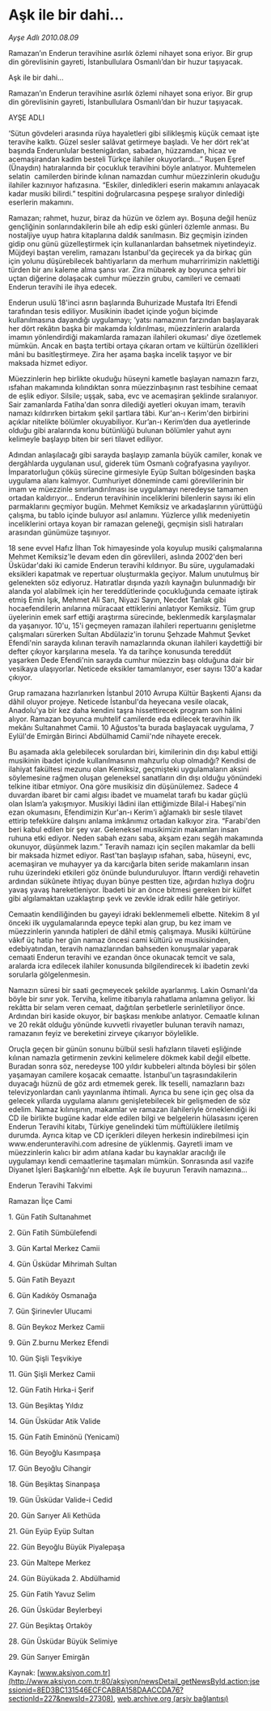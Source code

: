 # Aşk ile bir dahi...

*Ayşe Adlı 2010.08.09*

<font class="agenda2NewsSpot">
 Ramazan’ın Enderun teravihine asırlık özlemi nihayet sona eriyor. Bir grup din görevlisinin gayreti, İstanbullulara Osmanlı’dan bir huzur taşıyacak.
</font>
<font class="newsDetail">
 <p>
 </p>
 <p class="MsoNormal">
  Aşk ile bir dahi...
 </p>
 <p class="MsoNormal">
 </p>
 <p class="MsoNormal">
  Ramazan’ın Enderun teravihine asırlık özlemi nihayet sona eriyor. Bir grup din görevlisinin gayreti, İstanbullulara Osmanlı’dan bir huzur taşıyacak.
 </p>
 <p class="MsoNormal">
 </p>
 <p class="MsoNormal">
  AYŞE ADLI
 </p>
 <p class="MsoNormal">
 </p>
 <p class="MsoNormal">
  ‘Sütun gövdeleri arasında rüya hayaletleri gibi silikleşmiş küçük cemaat işte teravihe kalktı. Güzel sesler salâvat getirmeye başladı. Ve her dört rek'at başında Enderunlular bestenigârdan, sabadan, hüzzamdan, hicaz ve acemaşirandan kadim besteli Türkçe ilahiler okuyorlardı…” Ruşen Eşref (Ünaydın) hatıralarında bir çocukluk teravihini böyle anlatıyor. Muhtemelen selatin  camilerden birinde kılınan namazdan cumhur müezzinlerin okuduğu ilahiler kazınıyor hafızasına. “Eskiler, dinledikleri eserin makamını anlayacak kadar musiki bilirdi.” tespitini doğrularcasına peşpeşe sıralıyor dinlediği eserlerin makamını.
 </p>
 <p class="MsoNormal">
  Ramazan; rahmet, huzur, biraz da hüzün ve özlem ayı. Boşuna değil henüz gençliğinin sonlarındakilerin bile ah edip eski günleri özlemle anması. Bu nostaljiye uyup hatıra kitaplarına daldık sanılmasın. Biz geçmişin izinden gidip onu günü güzelleştirmek için kullananlardan bahsetmek niyetindeyiz. Müjdeyi baştan verelim,
  <span>
  </span>
  ramazanı İstanbul'da geçirecek ya da birkaç gün için yolunu düşürebilecek bahtiyarların da merhum muharririmizin naklettiği türden bir anı kaleme alma şansı var. Zira mübarek ay boyunca şehri bir uçtan diğerine dolaşacak cumhur müezzin grubu, camileri ve cemaati Enderun teravihi ile ihya edecek.
 </p>
 <p class="MsoNormal">
  Enderun usulü 18'inci asrın başlarında Buhurizade Mustafa Itri Efendi tarafından
  <span>
  </span>
  tesis ediliyor. Musikinin ibadet içinde yoğun biçimde kullanılmasına dayandığı uygulamayı; ‘yatsı namazının farzından başlayarak her dört rekâtın başka bir makamda kıldırılması, müezzinlerin aralarda imamın yönlendirdiği makamlarda ramazan ilahileri okuması'
  <span>
  </span>
  diye özetlemek mümkün. Ancak en başta tertibi ortaya çıkaran ortam ve kültürün özellikleri mâni bu basitleştirmeye. Zira her aşama başka incelik taşıyor ve bir maksada hizmet ediyor.
 </p>
 <p class="MsoNormal">
  Müezzinlerin hep birlikte okuduğu hüseyni kametle başlayan namazın farzı, ısfahan makamında kılındıktan sonra müezzinbaşının rast tesbihine cemaat de eşlik ediyor. Silsile; uşşak, saba, evc ve acemaşiran şeklinde sıralanıyor. Sair zamanlarda Fatiha'dan sonra dilediği ayetleri okuyan imam, teravih namazı kıldırırken birtakım şekil şartlara tâbi. Kur'an-ı Kerim'den birbirini açıklar nitelikte bölümler okuyabiliyor. Kur’an-ı Kerim’den dua ayetlerinde olduğu gibi aralarında konu bütünlüğü bulunan bölümler yahut aynı kelimeyle başlayıp biten bir seri tilavet ediliyor.
 </p>
 <p class="MsoNormal">
  <span>
  </span>
  Adından anlaşılacağı gibi sarayda başlayıp zamanla büyük camiler, konak ve dergâhlarda uygulanan usul, giderek tüm Osmanlı coğrafyasına yayılıyor. İmparatorluğun çöküş sürecine girmesiyle Eyüp Sultan bölgesinden başka uygulama alanı kalmıyor. Cumhuriyet döneminde cami görevlilerinin bir imam ve müezzinle sınırlandırılması ise uygulamayı neredeyse tamamen ortadan kaldırıyor… Enderun teravihinin inceliklerini bilenlerin sayısı iki elin parmaklarını geçmiyor bugün. Mehmet Kemiksiz ve arkadaşlarının yürüttüğü çalışma, bu tablo içinde buluyor asıl anlamını. Yüzlerce yıllık medeniyetin inceliklerini ortaya koyan bir ramazan geleneği, geçmişin sisli hatıraları arasından günümüze taşınıyor.
 </p>
 <p class="MsoNormal">
  18 sene evvel Hafız İlhan Tok himayesinde yola koyulup musiki çalışmalarına Mehmet Kemiksiz'le devam eden din görevlileri, aslında 2002'den beri Üsküdar'daki iki camide Enderun teravihi kıldırıyor. Bu süre, uygulamadaki eksikleri kapatmak ve repertuar oluşturmakla geçiyor. Malum unutulmuş bir gelenekten söz ediyoruz. Hatıratlar dışında yazılı kaynağın bulunmadığı bir alanda yol alabilmek için her tereddütlerinde çocukluğunda cemaate iştirak etmiş Emin Işık, Mehmet Ali Sarı, Niyazi Sayın, Necdet Tanlak gibi hocaefendilerin anılarına müracaat ettiklerini anlatıyor Kemiksiz. Tüm grup üyelerinin emek sarf ettiği araştırma sürecinde, beklenmedik karşılaşmalar da yaşanıyor. 10'u, 15'i geçmeyen ramazan ilahileri repertuarını genişletme çalışmaları sürerken Sultan Abdülaziz'in torunu Şehzade Mahmut Şevket Efendi'nin sarayda kılınan teravih namazlarında okunan ilahileri kaydettiği bir defter çıkıyor karşılarına mesela. Ya da tarihçe konusunda tereddüt yaşarken Dede Efendi'nin sarayda cumhur müezzin başı olduğuna dair bir vesikaya ulaşıyorlar. Neticede eksikler tamamlanıyor, eser sayısı 130'a kadar çıkıyor.
 </p>
 <p class="MsoNormal">
  Grup ramazana hazırlanırken İstanbul 2010 Avrupa Kültür Başkenti Ajansı da dâhil oluyor projeye. Neticede İstanbul'da heyecana vesile olacak, Anadolu'ya bir kez daha kendini taşra hissettirecek program son hâlini alıyor. Ramazan boyunca muhtelif camilerde eda edilecek teravihin ilk mekânı Sultanahmet Camii. 10 Ağustos'ta burada başlayacak uygulama, 7 Eylül'de Emirgân Birinci Abdülhamid Camii'nde nihayete erecek.
 </p>
 <p class="MsoNormal">
  Bu aşamada akla gelebilecek sorulardan biri, kimilerinin din dışı kabul ettiği musikinin ibadet içinde kullanılmasının mahzurlu olup olmadığı? Kendisi de ilahiyat fakültesi mezunu olan Kemiksiz, geçmişteki uygulamaların aksini söylemesine rağmen oluşan geleneksel sanatların din dışı olduğu yönündeki telkine itibar etmiyor. Ona göre musikisiz din düşünülemez. Sadece 4 duvardan ibaret bir cami algısı ibadet ve muamelat tarafı bu kadar güçlü olan İslam’a yakışmıyor. Musikiyi lâdini ilan ettiğimizde Bilal-i Habeşi'nin ezan okumasını, Efendimizin Kur'an-ı Kerim'i ağlamaklı bir sesle tilavet ettirip tefekküre dalışını anlama imkânımız ortadan kalkıyor zira. “Farabi'den beri kabul edilen bir şey var. Geleneksel musikimizin makamları insan ruhuna etki ediyor. Neden sabah ezanı saba, akşam ezanı segâh makamında okunuyor, düşünmek lazım.” Teravih namazı için seçilen makamlar da belli bir maksada hizmet ediyor. Rast'tan başlayıp ısfahan, saba, hüseyni, evc, acemaşiran ve muhayyer ya da karcığarla biten seride makamların insan ruhu üzerindeki etkileri göz önünde bulunduruluyor. İftarın verdiği rehavetin ardından sükûnete ihtiyaç duyan bünye pestten tize, ağırdan hızlıya doğru yavaş yavaş hareketleniyor. İbadeti bir an önce bitmesi gereken bir külfet gibi algılamaktan uzaklaştırıp şevk ve zevkle idrak edilir hâle getiriyor.
 </p>
 <p class="MsoNormal">
  Cemaatin kendiliğinden bu gayeyi idraki beklenmemeli elbette. Nitekim 8 yıl önceki ilk uygulamalarında epeyce tepki alan grup, bu kez imam ve müezzinlerin yanında hatipleri de dâhil etmiş çalışmaya. Musiki kültürüne vâkıf üç hatip her gün namaz öncesi cami kültürü ve musikisinden, edebiyatından, teravih namazlarından bahseden konuşmalar yaparak cemaati Enderun teravihi ve ezandan önce okunacak temcit ve sala, aralarda icra edilecek ilahiler konusunda bilgilendirecek ki ibadetin zevki sorularla gölgelenmesin.
 </p>
 <p class="MsoNormal">
  Namazın süresi bir saati geçmeyecek şekilde ayarlanmış. Lakin Osmanlı'da böyle bir sınır yok. Terviha, kelime itibarıyla rahatlama anlamına geliyor. İki rekâtta bir selam veren cemaat, dağıtılan şerbetlerle serinletiliyor önce. Ardından biri kaside okuyor, bir başkası menkıbe anlatıyor. Cemaatle kılınan ve 20 rekât olduğu yönünde kuvvetli rivayetler bulunan teravih namazı, ramazanın feyiz ve bereketini zirveye çıkarıyor böylelikle.
 </p>
 <p class="MsoNormal">
  Oruçla geçen bir günün sonunu bülbül sesli hafızların tilaveti eşliğinde kılınan namazla getirmenin zevkini kelimelere dökmek kabil değil elbette. Buradan sonra söz, neredeyse 100 yıldır kubbeleri altında böylesi bir şölen yaşamayan camilere koşacak cemaatte. İstanbul'un taşrasındakilerin duyacağı hüznü de göz ardı etmemek gerek. İlk teselli, namazların bazı televizyonlardan canlı yayınlanma ihtimali. Ayrıca bu sene için geç olsa da gelecek yıllarda uygulama alanını genişletebilecek bir gelişmeden de söz edelim. Namaz kılınışının, makamlar ve ramazan ilahileriyle örneklendiği iki CD ile birlikte bugüne kadar elde edilen bilgi ve belgelerin hülasasını içeren Enderun Teravihi kitabı, Türkiye genelindeki tüm müftülüklere iletilmiş durumda. Ayrıca kitap ve CD içerikleri dileyen herkesin indirebilmesi için www.enderunteravihi.com adresine de yüklenmiş. Gayretli imam ve müezzinlerin kalıcı bir adım atılana kadar bu kaynaklar aracılığı ile uygulamayı kendi cemaatlerine taşımaları mümkün. Sonrasında asıl vazife Diyanet İşleri Başkanlığı'nın elbette. Aşk ile buyurun Teravih namazına…
 </p>
 <p class="MsoNormal">
 </p>
 <p class="MsoNormal">
  Enderun Teravihi Takvimi
 </p>
 <p class="MsoNormal">
 </p>
 <p class="MsoNormal">
  Ramazan
  <span>
  </span>
  <span>
  </span>
  İlçe
  <span>
  </span>
  <span>
  </span>
  Cami
 </p>
 <p class="MsoNormal">
 </p>
 <p class="MsoNormal">
  1. Gün
  <span>
  </span>
  Fatih
  <span>
  </span>
  <span>
  </span>
  Sultanahmet
 </p>
 <p class="MsoNormal">
  2. Gün
  <span>
  </span>
  Fatih
  <span>
  </span>
  <span>
  </span>
  Sümbülefendi
 </p>
 <p class="MsoNormal">
  3. Gün
  <span>
  </span>
  Kartal
  <span>
  </span>
  <span>
  </span>
  Merkez Camii
 </p>
 <p class="MsoNormal">
  4. Gün
  <span>
  </span>
  Üsküdar
  <span>
  </span>
  Mihrimah Sultan
 </p>
 <p class="MsoNormal">
  5. Gün
  <span>
  </span>
  Fatih
  <span>
  </span>
  <span>
  </span>
  Beyazıt
 </p>
 <p class="MsoNormal">
  6. Gün
  <span>
  </span>
  Kadıköy
  <span>
  </span>
  Osmanağa
 </p>
 <p class="MsoNormal">
  7. Gün
  <span>
  </span>
  Şirinevler
  <span>
  </span>
  Ulucami
 </p>
 <p class="MsoNormal">
  8. Gün
  <span>
  </span>
  Beykoz
  <span>
  </span>
  Merkez Camii
 </p>
 <p class="MsoNormal">
  9. Gün
  <span>
  </span>
  Z.burnu
  <span>
  </span>
  Merkez Efendi
 </p>
 <p class="MsoNormal">
  10. Gün
  <span>
  </span>
  <span>
  </span>
  Şişli
  <span>
  </span>
  <span>
  </span>
  Teşvikiye
 </p>
 <p class="MsoNormal">
  11. Gün
  <span>
  </span>
  <span>
  </span>
  Şişli
  <span>
  </span>
  <span>
  </span>
  <span>
  </span>
  Merkez Camii
 </p>
 <p class="MsoNormal">
  12. Gün
  <span>
  </span>
  <span>
  </span>
  Fatih
  <span>
  </span>
  <span>
  </span>
  <span>
  </span>
  Hırka-i Şerif
 </p>
 <p class="MsoNormal">
  13. Gün
  <span>
  </span>
  <span>
  </span>
  Beşiktaş
  <span>
  </span>
  <span>
  </span>
  Yıldız
 </p>
 <p class="MsoNormal">
  14. Gün
  <span>
  </span>
  <span>
  </span>
  Üsküdar
  <span>
  </span>
  <span>
  </span>
  Atik Valide
 </p>
 <p class="MsoNormal">
  15. Gün
  <span>
  </span>
  <span>
  </span>
  <span>
  </span>
  Fatih
  <span>
  </span>
  <span>
  </span>
  Eminönü (Yenicami)
 </p>
 <p class="MsoNormal">
  16. Gün
  <span>
  </span>
  <span>
  </span>
  Beyoğlu
  <span>
  </span>
  <span>
  </span>
  Kasımpaşa
 </p>
 <p class="MsoNormal">
  17. Gün
  <span>
  </span>
  <span>
  </span>
  Beyoğlu
  <span>
  </span>
  <span>
  </span>
  Cihangir
 </p>
 <p class="MsoNormal">
  18. Gün
  <span>
  </span>
  <span>
  </span>
  Beşiktaş
  <span>
  </span>
  <span>
  </span>
  Sinanpaşa
 </p>
 <p class="MsoNormal">
  19. Gün
  <span>
  </span>
  <span>
  </span>
  Üsküdar
  <span>
  </span>
  <span>
  </span>
  Valide-i Cedid
 </p>
 <p class="MsoNormal">
  20. Gün
  <span>
  </span>
  <span>
  </span>
  Sarıyer
  <span>
  </span>
  <span>
  </span>
  Ali Kethüda
 </p>
 <p class="MsoNormal">
  21. Gün
  <span>
  </span>
  <span>
  </span>
  Eyüp
  <span>
  </span>
  <span>
  </span>
  Eyüp Sultan
 </p>
 <p class="MsoNormal">
  22. Gün
  <span>
  </span>
  <span>
  </span>
  Beyoğlu
  <span>
  </span>
  <span>
  </span>
  Büyük Piyalepaşa
 </p>
 <p class="MsoNormal">
  23. Gün
  <span>
  </span>
  <span>
  </span>
  Maltepe
  <span>
  </span>
  <span>
  </span>
  Merkez
 </p>
 <p class="MsoNormal">
  24. Gün
  <span>
  </span>
  <span>
  </span>
  Büyükada
  <span>
  </span>
  <span>
  </span>
  2. Abdülhamid
 </p>
 <p class="MsoNormal">
  25. Gün
  <span>
  </span>
  <span>
  </span>
  Fatih
  <span>
  </span>
  <span>
  </span>
  Yavuz Selim
 </p>
 <p class="MsoNormal">
  26. Gün
  <span>
  </span>
  <span>
  </span>
  Üsküdar
  <span>
  </span>
  <span>
  </span>
  Beylerbeyi
 </p>
 <p class="MsoNormal">
  27. Gün
  <span>
  </span>
  <span>
  </span>
  Beşiktaş
  <span>
  </span>
  <span>
  </span>
  Ortaköy
 </p>
 <p class="MsoNormal">
  28. Gün
  <span>
  </span>
  <span>
  </span>
  Üsküdar
  <span>
  </span>
  <span>
  </span>
  Büyük Selimiye
 </p>
 <p class="MsoNormal">
  29. Gün
  <span>
  </span>
  <span>
  </span>
  Sarıyer
  <span>
  </span>
  <span>
  </span>
  Emirgân
 </p>
 <p>
 </p>
</font>

Kaynak: [www.aksiyon.com.tr](http://www.aksiyon.com.tr:80/aksiyon/newsDetail_getNewsById.action;jsessionid=8ED3BC131546ECFCABBA158DAACCDA76?sectionId=227&newsId=27308), [web.archive.org (arşiv bağlantısı)](http://web.archive.org/web/20100817170934/http://www.aksiyon.com.tr:80/aksiyon/newsDetail_getNewsById.action;jsessionid=8ED3BC131546ECFCABBA158DAACCDA76?sectionId=227&newsId=27308)
